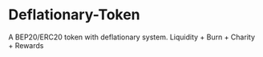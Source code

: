 # Deflationary-Token
A BEP20/ERC20 token with deflationary system. Liquidity + Burn + Charity + Rewards
